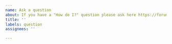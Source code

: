 ```yaml
---
name: Ask a question
about: If you have a "How do I?" question please ask here https://forum.rasa.com
title: ''
labels: question
assignees: ''

---
```


<!--
PLEASE DO NOT CREATE ISSUES TO ASK QUESTIONS, THEY WILL BE CLOSED:

Hi! If you have a question about how to do something with Rasa, we are happy
to help out!

Please ask these questions in the forum (https://forum.rasa.com).

We only use Github issues for bugs and feature requests. -->
